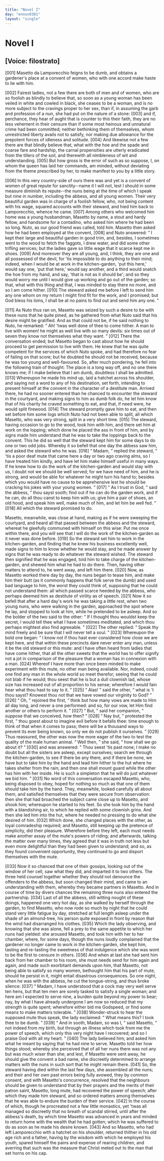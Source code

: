 ```yaml
---
title: "Novel I"
day: "ennov0301"
layout: "single"
---
```

<div id="nov0301" type="novella" who="filostrato">
 <h1>
  Novel I
 </h1>
 <p>
  <h2>
   [Voice: filostrato]
  </h2>
 </p>
 <argument>
  <p>
   <a name="p03010001">
    [001]
   </a>
   Masetto da Lamporecchio feigns to be dumb, and obtains
	a gardener's place at a convent of women, who with
	one accord make haste to lie with him.
  </p>
 </argument>
 <div3 type="commentary" who="filostrato">
  <p>
   <a name="p03010002">
    [002]
   </a>
   Fairest
   ladies, not a few there are both of men and of women,
	who are so foolish as blindly to believe that, so soon as a young
	woman has been veiled in white and cowled in black, she ceases to
	be a woman, and is no more subject to the cravings proper to her
	sex, than if, in assuming the garb and profession of a nun, she had
	put on the nature of a stone:
   <a name="p03010003">
    [003]
   </a>
   and if, perchance, they hear of aught
	that is counter to this their faith, they are no less vehement in their
	censure than if some most heinous and unnatural crime had been
	committed; neither bethinking them of themselves, whom unrestricted
	liberty avails not to satisfy, nor making due allowance for
	the prepotent forces of idleness and solitude.
   <a name="p03010004">
    [004]
   </a>
   And likewise not a
	few there are that blindly believe that, what with the hoe and the
	spade and coarse fare and hardship, the carnal propensities are utterly
	eradicated from the tillers of the soil, and therewith all nimbleness of
	wit and understanding.
   <a name="p03010005">
    [005]
   </a>
   But how gross is the error of such as so
	suppose, I, on whom the queen has laid her commands, am minded,
	without deviating from the theme prescribed by her, to make manifest
	to you by a little story.
  </p>
 </div3>
 <p>
  <a name="p03010006">
   [006]
  </a>
  In this very country-side of ours there was and yet is a convent of
 women of great repute for sanctity--name it I will not, lest I should
 in some measure diminish its repute--the nuns being at the time of
 which I speak but nine in number, including the abbess, and all
 young women. Their very beautiful garden was in charge of a
 foolish fellow, who, not being content with his wage, squared
  accounts with their steward, and hied him back to Lamporecchio,
 whence he came.
  <a name="p03010007">
   [007]
  </a>
  Among others who welcomed him home was a
 young husbandman, Masetto by name, a stout and hardy fellow, and
 handsome for a contadino, who asked him where he had been so
 long. Nuto, as our good friend was called, told him. Masetto
 then asked how he had been employed at the convent,
  <a name="p03010008">
   [008]
  </a>
  and Nuto
 answered:
  <q direct="unspecified">
   I kept their large and beautiful garden in good trim,
 and, besides, I sometimes went to the wood to fetch the faggots, I
 drew water, and did some other trifling services; but the ladies gave
 so little wage that it scarce kept me in shoes.
   <a name="p03010009">
    [009]
   </a>
   And moreover they
 are all young, and, I think, they are one and all possessed of the
 devil, for 'tis impossible to do anything to their mind; indeed, when
 I would be at work in the kitchen-garden, 'put this here,' would say
 one, 'put that here,' would say another, and a third would snatch
 the hoe from my hand, and say, 'that is not as it should be'; and
 so they would worry me until I would give up working and go out
 of the garden; so that, what with this thing and that, I was minded
 to stay there no more, and so I am come hither.
   <a name="p03010010">
    [010]
   </a>
   The steward asked
 me before I left to send him any one whom on my return I might
 find fit for the work, and I promised; but God bless his loins, I
 shall be at no pains to find out and send him any one.
  </q>
 </p>
 <p>
  <a name="p03010011">
   [011]
  </a>
  As Nuto thus ran on, Masetto was seized by such a desire to be
 with these nuns that he quite pined, as he gathered from what Nuto
 said that his desire might be gratified. And as that could not be,
 if he said nothing to Nuto, he remarked:
  <q direct="unspecified">
   Ah! 'twas well done
 of thee to come hither. A man to live with women! he might as
 well live with so many devils: six times out of seven they know not
 themselves what they want.
  </q>
  <a name="p03010012">
   [012]
  </a>
  There the conversation ended; but
 Masetto began to cast about how he should proceed to get permission
 to live with them. He knew that he was quite competent for the
 services of which Nuto spoke, and had therefore no fear of failing on
 that score; but he doubted he should not be received, because he was
 too young and well-favoured. So, after much pondering, he fell into
 the following train of thought: The place is a long way off, and no
 one there knows me; if I make believe that I am dumb, doubtless
 I shall be admitted.
  <a name="p03010013">
   [013]
  </a>
  Whereupon he made his mind up, laid a
 hatchet across his shoulder, and saying not a word to any of his
 destination, set forth, intending to present himself at the convent
  in the character of a destitute man. Arrived there, he had no
 sooner entered than he chanced to encounter the steward in the
 courtyard, and making signs to him as dumb folk do, he let him
 know that of his charity he craved something to eat, and that, if
 need were, he would split firewood.
  <a name="p03010014">
   [014]
  </a>
  The steward promptly gave
 him to eat, and then set before him some logs which Nuto had not
 been able to split, all which Masetto, who was very strong, split
 in a very short time.
  <a name="p03010015">
   [015]
  </a>
  The steward, having occasion to go to the
 wood, took him with him, and there set him at work on the lopping;
 which done he placed the ass in front of him, and by signs made him
 understand that he was to take the loppings back to the convent.
 This he did so well that the steward kept him for some days to do
 one or two odd jobs. Whereby it so befell that one day the abbess
 saw him, and asked the steward who he was.
  <a name="p03010016">
   [016]
  </a>
  <q direct="unspecified">
   Madam,
  </q>
  replied
 the steward,
  <q direct="unspecified">
   'tis a poor deaf mute that came here a day or two
 ago craving alms, so I have treated him kindly, and have let him
 make himself useful in many ways. If he knew how to do the work
 of the kitchen-garden and would stay with us, I doubt not we should
 be well served; for we have need of him, and he is strong, and would
 be able for whatever he might turn his hand to; besides which you
 would have no cause to be apprehensive lest he should be cracking
 his jokes with your young women.
  </q>
  <a name="p03010017">
   [017]
  </a>
  <q direct="unspecified">
   As I trust in God,
  </q>
  said the
 abbess,
  <q direct="unspecified">
   thou sayst sooth; find out if he can do the garden work,
 and if he can, do all thou canst to keep him with us; give him a
 pair of shoes, an old hood, and speak him well, make much of him,
 and let him be well fed.
  </q>
  <a name="p03010018">
   [018]
  </a>
  All which the steward promised to do.
 </p>
 <p>
  Masetto, meanwhile, was close at hand, making as if he were
 sweeping the courtyard, and heard all that passed between the abbess
 and the steward, whereat he gleefully communed with himself on
 this wise: Put me once within there, and you will see that I will
 do the work of the kitchen-garden as it never was done before.
  <a name="p03010019">
   [019]
  </a>
  So
 the steward set him to work in the kitchen-garden, and finding that
 he knew his business excellently well, made signs to him to know
 whether he would stay, and he made answer by signs that he was
 ready to do whatever the steward wished. The steward then signified
 that he was engaged, told him to take charge of the kitchen-garden,
 and shewed him what he had to do there. Then, having other
 matters to attend to, he went away, and left him there.
  <a name="p03010020">
   [020]
  </a>
  Now, as
  Masetto worked there day by day, the nuns began to tease him, and
 make him their butt (as it commonly happens that folk serve the
 dumb) and used bad language to him, the worst they could think of,
 supposing that he could not understand them: all which passed
 scarce heeded by the abbess, who perhaps deemed him as destitute
 of virility as of speech.
  <a name="p03010021">
   [021]
  </a>
  Now it so befell that after a hard day's
 work he was taking a little rest, when two young nuns, who were
 walking in the garden, approached the spot where he lay, and stopped
 to look at him, while he pretended to be asleep. And so the bolder
 of the two said to the other:
  <q direct="unspecified">
   If I thought thou wouldst keep the
 secret, I would tell thee what I have sometimes meditated, and which
 thou perhaps mightest also find agreeable.
  </q>
  <a name="p03010022">
   [022]
  </a>
  The other replied:
  <q direct="unspecified">
   Speak thy mind freely and be sure that I will never tell a soul.
  </q>
  <a name="p03010023">
   [023]
  </a>
  Whereupon the bold one began:
  <q direct="unspecified">
   I know not if thou hast ever
 considered how close we are kept here, and that within these precincts
 dare never enter any man, unless it be the old steward or
 this mute: and I have often heard from ladies that have come hither,
 that all the other sweets that the world has to offer signify not a jot
 in comparison of the pleasure that a woman has in connexion with
 a man.
   <a name="p03010024">
    [024]
   </a>
   Whereof I have more than once been minded to make
 experiment with this mute, no other man being available. Nor,
 indeed, could one find any man in the whole world so meet therefor;
 seeing that he could not blab if he would; thou seest that he is but
 a dull clownish lad, whose size has increased out of all proportion
 to his sense; wherefore I would fain hear what thou hast to say to
 it.
  </q>
  <a name="p03010025">
   [025]
  </a>
  <q direct="unspecified">
   Alas!
  </q>
  said the other,
  <q direct="unspecified">
   what is 't thou sayst? Knowest
 thou not that we have vowed our virginity to God?
  </q>
  <a name="p03010026">
   [026]
  </a>
  <q direct="unspecified">
   Oh,
  </q>
  rejoined the first,
  <q direct="unspecified">
   think but how many vows are made to Him
 all day long, and never a one performed: and so, for our vow, let
 Him find another or others to perform it.
  </q>
  <a name="p03010027">
   [027]
  </a>
  <q direct="unspecified">
   But,
  </q>
  said her companion,
  <q direct="unspecified">
   suppose that we conceived, how then?
  </q>
  <a name="p03010028">
   [028]
  </a>
  <q direct="unspecified">
   Nay but,
  </q>
  protested the first,
  <q direct="unspecified">
   thou goest about to imagine evil before it befalls
 thee: time enough to think of that when it comes to pass; there
 will be a thousand ways to prevent its ever being known, so only
 we do not publish it ourselves.
  </q>
  <a name="p03010029">
   [029]
  </a>
  Thus reassured, the other was now
 the more eager of the two to test the quality of the male human
 animal.
  <q direct="unspecified">
   Well then,
  </q>
  she said,
  <q direct="unspecified">
   how shall we go about it?
  </q>
  <a name="p03010030">
   [030]
  </a>
  and
 was answered:
  <q direct="unspecified">
   Thou seest 'tis past none; I make no doubt but
   all the sisters are asleep, except ourselves; search we through the
 kitchen-garden, to see if there be any there, and if there be none,
 we have but to take him by the hand and lead him hither to the
 hut where he takes shelter from the rain; and then one shall
 mount guard while the other has him with her inside. He is such
 a simpleton that he will do just whatever we bid him.
  </q>
  <a name="p03010031">
   [031]
  </a>
  No word
 of this conversation escaped Masetto, who, being disposed to obey,
 hoped for nothing so much as that one of them should take him
 by the hand. They, meanwhile, looked carefully all about them,
 and satisfied themselves that they were secure from observation:
 then she that had broached the subject came close up to Masetto,
 and shook him; whereupon he started to his feet. So she took
 him by the hand with a blandishing air, to which he replied with
 some clownish grins. And then she led him into the hut, where
 he needed no pressing to do what she desired of him.
  <a name="p03010032">
   [032]
  </a>
  Which done,
 she changed places with the other, as loyal comradeship required;
 and Masetto, still keeping up the pretence of simplicity, did their
 pleasure. Wherefore before they left, each must needs make another
 assay of the mute's powers of riding; and afterwards, talking the
 matter over many times, they agreed that it was in truth not less
 but even more delightful than they had been given to understand;
 and so, as they found convenient opportunity, they continued to go
 and disport themselves with the mute.
 </p>
 <p>
  <a name="p03010033">
   [033]
  </a>
  Now it so chanced that one of their gossips, looking out of the
 window of her cell, saw what they did, and imparted it to two
 others. The three held counsel together whether they should not
 denounce the offenders to the abbess, but soon changed their mind,
 and came to an understanding with them, whereby they became
 partners in Masetto. And in course of time by divers chances the
 remaining three nuns also entered the partnership.
  <a name="p03010034">
   [034]
  </a>
  Last of all the
 abbess, still witting nought of these doings, happened one very hot
 day, as she walked by herself through the garden, to find Masetto,
 who now rode so much by night that he could stand very little
 fatigue by day, stretched at full length asleep under the shade of
 an almond-tree, his person quite exposed in front by reason that the
 wind had disarranged his clothes.
  <a name="p03010035">
   [035]
  </a>
  Which the lady observing, and
 knowing that she was alone, fell a prey to the same appetite to
 which her nuns had yielded: she aroused Masetto, and took him
  with her to her chamber, where, for some days, though the nuns
 loudly complained that the gardener no longer came to work in the
 kitchen-garden, she kept him, tasting and re-tasting the sweetness
 of that indulgence which she was wont to be the first to censure
 in others.
  <a name="p03010036">
   [036]
  </a>
  And when at last she had sent him back from her
 chamber to his room, she must needs send for him again and again,
 and made such exorbitant demands upon him, that Masetto, not being
 able to satisfy so many women, bethought him that his part of mute,
 should he persist in it, might entail disastrous consequences. So one
 night, when he was with the abbess, he cut the tongue-string, and
 thus broke silence:
  <a name="p03010037">
   [037]
  </a>
  <q direct="unspecified">
   Madam, I have understood that a cock may
 very well serve ten hens, but that ten men are sorely tasked to satisfy
 a single woman; and here am I expected to serve nine, a burden
 quite beyond my power to bear; nay, by what I have already undergone
 I am now so reduced that my strength is quite spent; wherefore
 either bid me Godspeed, or find some means to make matters
 tolerable.
  </q>
  <a name="p03010038">
   [038]
  </a>
  Wonder-struck to hear the supposed mute thus speak, the
 lady exclaimed:
  <q direct="unspecified">
   What means this? I took thee to be dumb.
  </q>
  <a name="p03010039">
   [039]
  </a>
  <q direct="unspecified">
   And in sooth, Madam, so was I,
  </q>
  said Masetto,
  <q direct="unspecified">
   not indeed from
 my birth, but through an illness which took from me the power
 of speech, which only this very night have I recovered; and so I
 praise God with all my heart.
  </q>
  <a name="p03010040">
   [040]
  </a>
  The lady believed him; and asked
 him what he meant by saying that he had nine to serve. Masetto
 told her how things stood; whereby she perceived that of all her
 nuns there was not any but was much wiser than she; and lest,
 if Masetto were sent away, he should give the convent a bad name,
 she discreetly determined to arrange matters with the nuns in such
 sort that he might remain there.
  <a name="p03010041">
   [041]
  </a>
  So, the steward having died
 within the last few days, she assembled all the nuns; and their and
 her own past errors being fully avowed, they by common consent,
 and with Masetto's concurrence, resolved that the neighbours should
 be given to understand that by their prayers and the merits of their
 patron saint, Masetto, long mute, had recovered the power of speech;
 after which they made him steward, and so ordered matters among
 themselves that he was able to endure the burden of their service.
  <a name="p03010042">
   [042]
  </a>
  In
 the course of which, though he procreated not a few little monastics,
 yet 'twas all managed so discreetly that no breath of scandal stirred,
 until after the abbess's death, by which time Masetto was advanced
  in years and minded to return home with the wealth that he had
 gotten; which he was suffered to do as soon as he made his desire
 known.
  <a name="p03010043">
   [043]
  </a>
  And so Masetto, who had left Lamporecchio with a
 hatchet on his shoulder, returned thither in his old age rich and
 a father, having by the wisdom with which he employed his youth,
 spared himself the pains and expense of rearing children, and
 averring that such was the measure that Christ meted out to the
 man that set horns on his cap.
 </p>
</div>